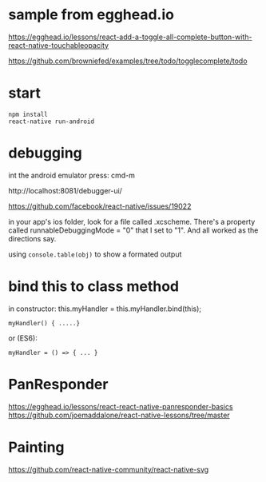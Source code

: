 
# sample from egghead.io
  https://egghead.io/lessons/react-add-a-toggle-all-complete-button-with-react-native-touchableopacity

  https://github.com/browniefed/examples/tree/todo/togglecomplete/todo


# start 
  ```
  npm install
  react-native run-android
  ```


# debugging
  int the android emulator press: cmd-m

  http://localhost:8081/debugger-ui/

  https://github.com/facebook/react-native/issues/19022
  
  in your app's ios folder, look for a file called <yourAppName>.xcscheme. There's a property called runnableDebuggingMode = "0" that I set to "1". And all worked as the directions say.

  using ``console.table(obj)`` to show a formated output

# bind this to class method 
  in constructor:
    this.myHandler = this.myHandler.bind(this);

    myHandler() { .....}

  or (ES6):

    myHandler = () => { ... }

# PanResponder
  https://egghead.io/lessons/react-react-native-panresponder-basics
  https://github.com/joemaddalone/react-native-lessons/tree/master

# Painting
  https://github.com/react-native-community/react-native-svg


